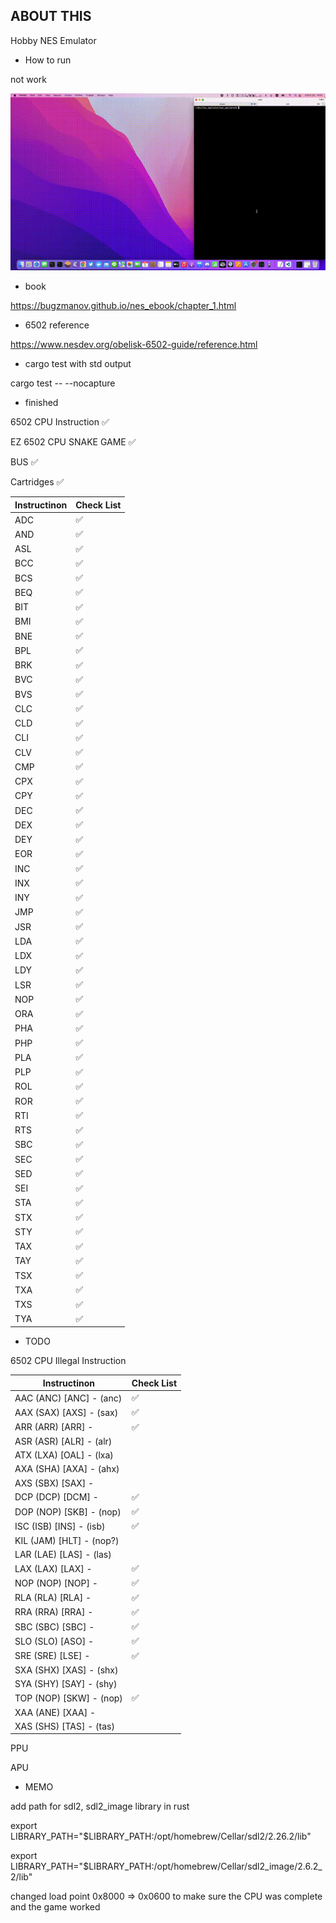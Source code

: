 ## ABOUT THIS
Hobby NES Emulator

- How to run

not work

![snake_game](./docs/snake_game.gif)


- book

https://bugzmanov.github.io/nes_ebook/chapter_1.html

- 6502 reference

https://www.nesdev.org/obelisk-6502-guide/reference.html

- cargo test with std output

cargo test -- --nocapture

- finished

6502 CPU Instruction ✅

EZ 6502 CPU SNAKE GAME ✅

BUS ✅

Cartridges ✅

|Instructinon  |Check List|
|--------------|----------|
|ADC           | ✅       |
|AND           | ✅       |
|ASL           | ✅       |
|BCC           | ✅       |
|BCS           | ✅       |
|BEQ           | ✅       |
|BIT           | ✅       |
|BMI           | ✅       |
|BNE           | ✅       |
|BPL           | ✅       |
|BRK           | ✅       |
|BVC           | ✅       |
|BVS           | ✅       |
|CLC           | ✅       |
|CLD           | ✅       |
|CLI           | ✅       |
|CLV           | ✅       |
|CMP           | ✅       |
|CPX           | ✅       |
|CPY           | ✅       |
|DEC           | ✅       |
|DEX           | ✅       |
|DEY           | ✅       |
|EOR           | ✅       |
|INC           | ✅       |
|INX           | ✅       |
|INY           | ✅       |
|JMP           | ✅       |
|JSR           | ✅       | 
|LDA           | ✅       |
|LDX           | ✅       |
|LDY           | ✅       |
|LSR           | ✅       |
|NOP           | ✅       |
|ORA           | ✅       |
|PHA           | ✅       |
|PHP           | ✅       |
|PLA           | ✅       |
|PLP           | ✅       |
|ROL           | ✅       |
|ROR           | ✅       |
|RTI           | ✅       |
|RTS           | ✅       |
|SBC           | ✅       |
|SEC           | ✅       |
|SED           | ✅       |
|SEI           | ✅       |
|STA           | ✅       |
|STX           | ✅       |
|STY           | ✅       |
|TAX           | ✅       |
|TAY           | ✅       |
|TSX           | ✅       |
|TXA           | ✅       |
|TXS           | ✅       |
|TYA           | ✅       |


- TODO

6502 CPU Illegal Instruction

|Instructinon             |Check List|
|-------------------------|----------|
|AAC (ANC) [ANC] - (anc)  | ✅       |
|AAX (SAX) [AXS] - (sax)  | ✅       |
|ARR (ARR) [ARR] -        | ✅       |
|ASR (ASR) [ALR] - (alr)  |          |
|ATX (LXA) [OAL] - (lxa)  |          |
|AXA (SHA) [AXA] - (ahx)  |          |
|AXS (SBX) [SAX] -        |          |
|DCP (DCP) [DCM] -        | ✅       |
|DOP (NOP) [SKB] - (nop)  | ✅       |
|ISC (ISB) [INS] - (isb)  | ✅       |
|KIL (JAM) [HLT] - (nop?) |          |
|LAR (LAE) [LAS] - (las)  |          |
|LAX (LAX) [LAX] -        | ✅       |
|NOP (NOP) [NOP] -        | ✅       |
|RLA (RLA) [RLA] -        | ✅       |
|RRA (RRA) [RRA] -        | ✅       |
|SBC (SBC) [SBC] -        | ✅       |
|SLO (SLO) [ASO] -        | ✅       |
|SRE (SRE) [LSE] -        | ✅       |
|SXA (SHX) [XAS] - (shx)  |          |
|SYA (SHY) [SAY] - (shy)  |          |
|TOP (NOP) [SKW] - (nop)  | ✅       |
|XAA (ANE) [XAA] -        |          |
|XAS (SHS) [TAS] - (tas)  |          |



PPU

APU

- MEMO

add path for sdl2, sdl2_image library in rust

export LIBRARY_PATH="$LIBRARY_PATH:/opt/homebrew/Cellar/sdl2/2.26.2/lib"

export LIBRARY_PATH="$LIBRARY_PATH:/opt/homebrew/Cellar/sdl2_image/2.6.2_2/lib"

changed load point 0x8000 => 0x0600 to make sure the CPU was complete and the game worked
